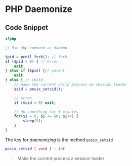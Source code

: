 # PHP Daemonize

## Code Snippet

```php
<?php

// Use php command as daemon

$pid = pcntl_fork(); // fork
if ($pid < 0) { // error
    exit;
} else if ($pid) {// parent
    exit;
} else { // child
    // make the current child process as session leader
    $sid = posix_setsid();

    // error
    if ($sid < 0) exit;

    // do something for 5 minutes
    for($i = 0; $i <= 60; $i++) {
        sleep(5);
    }
}
```

The key for _daemonizing_ is the method `posix_setsid`

```php
posix_setsid ( void ) : int
```

> Make the current process a session leader

